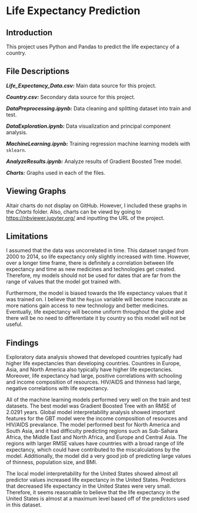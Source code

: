 # Life Expectancy Prediction

## Introduction

This project uses Python and Pandas to predict the life expectancy of a country. 

## File Descriptions

***Life_Expectancy_Data.csv:*** Main data source for this project.

***Country.csv:*** Secondary data source for this project.

***DataPreprocessing.ipynb:*** Data cleaning and splitting dataset into train and test.

***DataExploration.ipynb:*** Data visualization and principal component analysis.

***MachineLearning.ipynb:*** Training regression machine learning models with `sklearn`.

***AnalyzeResults.ipynb:*** Analyze results of Gradient Boosted Tree model.

***Charts:*** Graphs used in each of the files.

## Viewing Graphs

Altair charts do not display on GitHub. However, I included these graphs in the *Charts* folder. Also, charts can be viewd by going to https://nbviewer.jupyter.org/ and inputting the URL of the project.
 
## Limitations

I assumed that the data was uncorrelated in time. This dataset ranged from 2000 to 2014, so life expectancy only slightly increased with time. However, over a longer time frame, there is definitely a correlation between life expectancy and time as new medicines and technologies get created. Therefore, my models should not be used for dates that are far from the range of values that the model got trained with. 

Furthermore, the model is biased towards the life expectancy values that it was trained on. I believe that the `Region` variable will become inaccurate as more nations gain access to new technology and better medicines. Eventually, life expectancy will become uniform throughout the globe and there will be no need to differentiate it by country so this model will not be useful. 

## Findings

Exploratory data analysis showed that developed countries typically had higher life expectancies than developing countries. Countires in Europe, Asia, and North America also typically have higher life expectancies. Moreover, life expectancy had large, positive correlations with schooling and income composition of resources. HIV/AIDS and thinness had large, negative correlations with life expectancy. 

All of the machine learning models performed very well on the train and test datasets. The best model was Gradient Boosted Tree with an RMSE of 2.0291 years. Global model interpretability analysis showed important features for the GBT model were the income composition of resources and HIV/AIDS prevalance. The model performed best for North America and South Asia, and it had difficulty predicting regions such as Sub-Sahara Africa, the Middle East and North Africa, and Europe and Central Asia. The regions with larger RMSE values have countries with a broad range of life expectancy, which could have contributed to the miscalculations by the model. Additionally, the model did a very good job of predicting large values of thinness, population size, and BMI.

The local model interpretability for the United States showed almost all predictor values increased life expectancy in the United States. Predictors that decreased life expectancy in the United States were very small. Therefore, it seems reasonable to believe that the life expectancy in the United States is almost at a maximum level based off of the predictors used in this dataset.
